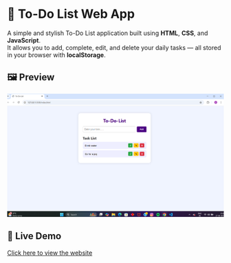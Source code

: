 # 📝 To-Do List Web App

A simple and stylish To-Do List application built using **HTML**, **CSS**, and **JavaScript**.  
It allows you to add, complete, edit, and delete your daily tasks — all stored in your browser with **localStorage**.
## 🖼️ Preview

![To-Do List Screenshot](screenshot.png)

## 🔗 Live Demo

[Click here to view the website](https://kaviya-s-211.github.io/Simple-To-Do-List/)
